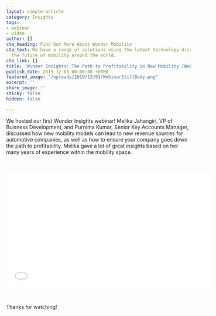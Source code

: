 ```yaml
---
layout: simple-article
category: Insights
tags:
- webinar
- video
author: []
cta_heading: Find Out More About Wunder Mobility
cta_text: We have a range of solutions using the latest technology driving forward
  the future of mobility around the world.
cta_link: []
title: 'Wunder Insights: The Path to Profitability in New Mobility [Webinar]'
publish_date: 2019-12-03 00:00:00 +0000
featured_image: "/uploads/2019/12/03/WebinarStillBody.png"
excerpt: ''
share_image: ''
sticky: false
hidden: false

---
```

We hosted our first Wunder Insights webinar! Melika Jahangiri, VP of Buisness Development, and Purnima Kumar, Senior Key Accounts Manager, discussed how new mobility models can lead to new revenue sources for automotive companies, as well as how to ensure your company goes down the path to profitability. Melika gave a lot of great insights  based on her many years of experience within the mobility space. 

<p> </p>

<iframe width="560" height="315" src="[https://www.youtube.com/watch?v=-3H5Im-xH5c&feature=youtu.be](https://www.youtube.com/watch?v=-3H5Im-xH5c&feature=youtu.be "https://www.youtube.com/watch?v=-3H5Im-xH5c&feature=youtu.be")" frameborder="0" allow="accelerometer; autoplay; encrypted-media; gyroscope; picture-in-picture" allowfullscreen></iframe>

<p> </p>

Thanks for watching!